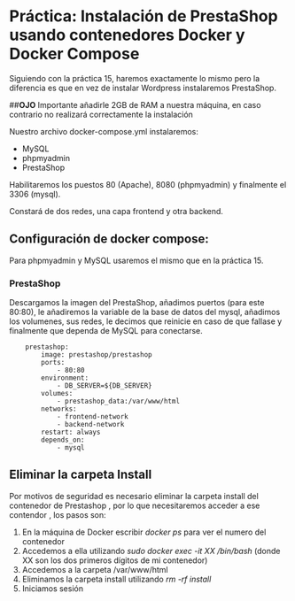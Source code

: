 # Práctica: Instalación de PrestaShop usando contenedores Docker y Docker Compose

Siguiendo con la práctica 15, haremos exactamente lo mismo pero la diferencia es que en vez de instalar Wordpress instalaremos PrestaShop.

##**OJO**
Importante añadirle 2GB de RAM a nuestra máquina, en caso contrario no realizará correctamente la instalación

Nuestro archivo docker-compose.yml instalaremos:
- MySQL
- phpmyadmin
- PrestaShop

Habilitaremos los puestos 80 (Apache), 8080 (phpmyadmin) y finalmente el 3306 (mysql).

Constará de dos redes, una capa frontend y otra backend.

## Configuración de docker compose:

Para phpmyadmin y MySQL usaremos el mismo que en la práctica 15.

### PrestaShop

Descargamos la imagen del PrestaShop, añadimos puertos (para este 80:80), le añadiremos la variable de la base de datos del mysql, añadimos los volumenes, sus redes, le decimos que reinicie en caso de que fallase y finalmente que dependa de MySQL para conectarse. 

```
    prestashop:
        image: prestashop/prestashop
        ports:
            - 80:80
        environment:
            - DB_SERVER=${DB_SERVER}
        volumes:
            - prestashop_data:/var/www/html
        networks:
            - frontend-network
            - backend-network
        restart: always
        depends_on: 
            - mysql
```

## Eliminar la carpeta Install

Por motivos de seguridad es necesario eliminar la carpeta install del contenedor de Prestashop , por lo que necesitaremos acceder a ese contendor , los pasos son:

1. En la máquina de Docker escribir *docker ps* para ver el numero del contenedor
2. Accedemos a ella utilizando *sudo docker exec -it XX /bin/bash* (donde XX son los dos primeros dígitos de mi contenedor)
3. Accedemos a la carpeta /var/www/html 
4. Eliminamos la carpeta install utilizando *rm -rf install*
5. Iniciamos sesión
